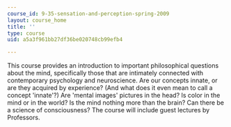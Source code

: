 ```yaml
---
course_id: 9-35-sensation-and-perception-spring-2009
layout: course_home
title: ''
type: course
uid: a5a3f961bb27df36be020748cb99efb4

---
```

This course provides an introduction to important philosophical questions about the mind, specifically those that are intimately connected with contemporary psychology and neuroscience. Are our concepts innate, or are they acquired by experience? (And what does it even mean to call a concept 'innate'?) Are 'mental images' pictures in the head? Is color in the mind or in the world? Is the mind nothing more than the brain? Can there be a science of consciousness? The course will include guest lectures by Professors.
